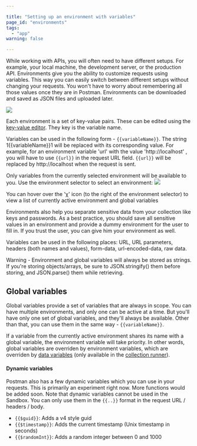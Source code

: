 ```yaml
---

title: "Setting up an environment with variables"
page_id: "environments"
tags: 
  - "app"
warning: false

---
```


While working with APIs, you will often need to have different setups. For example, your local machine, the development server, or the production API.
Environments give you the ability to customize requests using variables. This way you can easily switch between different setups without changing your requests.
You won't have to worry about remembering all those values once they are in Postman. Environments can be downloaded and saved as JSON files and uploaded later.

[![](https://www.postman.com/img/v1/docs/thumbs/28.png)
][0]

Each environment is a set of key-value pairs. These can be edited using the [key-value editor][1]. They key is the variable name.

Variables can be used in the following form - `{{variableName}}`. The string 1{{variableName}}1 will be replaced with its corresponding value.
For example, for an environment variable 'url' with the value 'http://localhost' , you will have to use `{{url}}` in the request URL field.
`{{url}}` will be replaced by http://localhost when the request is sent.

Only variables from the currently selected environment will be available to you. Use the environment selector to select an environment:
![](https://www.postman.com/img/v1/docs/env_selector.png)

You can hover over the 'χ' icon (to the right of the environment selector) to view a list of currently active environment and global variables

Environments also help you separate sensitive data from your collection like keys and passwords.
As a best practice, you should save all sensitive values in an environment and provide a dummy environment for the user to fill in. If you trust the user, you can give him your environment as well.

Variables can be used in the following places: URL, URL parameters, headers (both names and values), form-data, url-encoded-data, raw data.

Warning - Environment and global variables will always be stored as strings.
If you're storing objects/arrays, be sure to JSON.stringify() them before storing, and JSON.parse() them while retrieving.

## Global variables

Global variables provide a set of variables that are always in scope. You can have multiple environments, and only one can be active at a time.
But you'll have only one set of global variables, and they'll always be available. Other than that, you can use them in the same way - `{{variableName}}`.

If a variable from the currently active environment shares its name with a global variable, the environment variable will take priority.
In other words, global variables are overriden by environment variables, which are overriden by
[data variables][2] (only available in the [collection runner][3]).

#### Dynamic variables

Postman also has a few dynamic variables which you can use in your requests. This is primarily an experiment right now. More functions would be added soon. Note that dynamic variables cannot be used in the Sandbox.
You can only use them in the `{{..}}` format in the request URL / headers / body.

* `{{$guid}}`: Adds a v4 style guid
* `{{$timestamp}}`: Adds the current timestamp (Unix timestamp in seconds)
* `{{$randomInt}}`: Adds a random integer between 0 and 1000


[0]: https://www.postman.com/img/v1/docs/source/28.png
[1]: https://www.postman.com/docs/keyvalue_editor
[2]: https://blog.postman.com/index.php/2014/10/28/using-csv-and-json-files-in-the-postman-collection-runner/
[3]: https://www.postman.com/docs/jetpacks_running_collections

